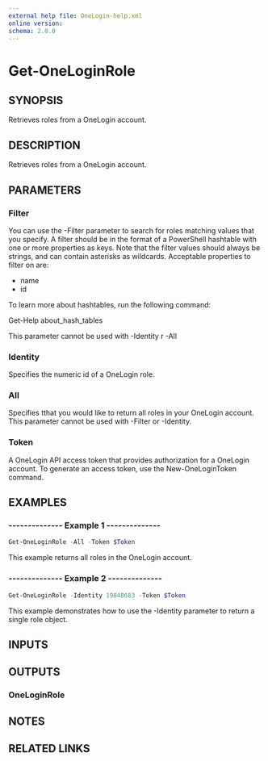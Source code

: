 ```yaml
---
external help file: OneLogin-help.xml
online version: 
schema: 2.0.0
---
```


# Get-OneLoginRole

## SYNOPSIS
Retrieves roles from a OneLogin account.

## DESCRIPTION
Retrieves roles from a OneLogin account.

## PARAMETERS
### Filter
You can use the -Filter parameter to search for roles matching values that you specify. A filter should be in the format of a PowerShell hashtable with one or more properties as keys. Note that the filter values should always be strings, and can contain asterisks as wildcards. Acceptable properties to filter on are:

- name
- id

To learn more about hashtables, run the following command:

Get-Help about_hash_tables

This parameter cannot be used with -Identity r -All

### Identity
Specifies the numeric id of a OneLogin role.

### All
Specifies tthat you would like to return all roles in your OneLogin account. This parameter cannot be used with -Filter or -Identity.

### Token
A OneLogin API access token that provides authorization for a OneLogin account. To generate an access token, use the New-OneLoginToken command.


## EXAMPLES
### --------------  Example 1  --------------

```powershell
Get-OneLoginRole -All -Token $Token
```

This example returns all roles in the OneLogin account.

### --------------  Example 2  --------------

```powershell
Get-OneLoginRole -Identity 19848683 -Token $Token
```

This example demonstrates how to use the -Identity parameter to return a single role object.

## INPUTS

## OUTPUTS
### OneLoginRole

## NOTES

## RELATED LINKS
